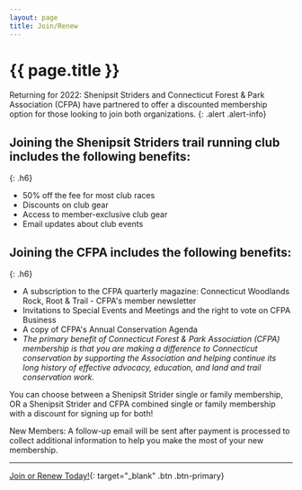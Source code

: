 ```yaml
---
layout: page
title: Join/Renew
---
```


# {{ page.title }}

Returning for 2022: Shenipsit Striders and Connecticut Forest & Park Association (CFPA) have partnered to offer a discounted membership option for those looking to join both organizations.
{: .alert .alert-info}

## Joining the Shenipsit Striders trail running club includes the following benefits:
{: .h6}

* 50% off the fee for most club races
* Discounts on club gear
* Access to member-exclusive club gear
* Email updates about club events

## Joining the CFPA includes the following benefits:
{: .h6}

* A subscription to the CFPA quarterly magazine: Connecticut Woodlands Rock, Root & Trail - CFPA's member newsletter
* Invitations to Special Events and Meetings and the right to vote on CFPA Business
* A copy of CFPA's Annual Conservation Agenda
* *The primary benefit of Connecticut Forest & Park Association (CFPA) membership is that you are making a difference to Connecticut conservation by supporting the Association and helping continue its long history of effective advocacy, education, and land and trail conservation work.*

You can choose between a Shenipsit Strider single or family membership, OR a Shenipsit Strider and CFPA combined single or family membership with a discount for signing up for both!

New Members: A follow-up email will be sent after payment is processed to 
collect additional information to help you make the most of your new membership.

* * *

[Join or Renew Today!](https://2022-shenipsit-striders-membership.cheddarup.com){: target="_blank" .btn .btn-primary}
